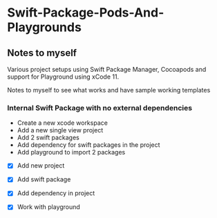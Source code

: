 # Swift-Package-Pods-And-Playgrounds

## Notes to myself

Various project setups using Swift Package Manager, Cocoapods and support for Playground using xCode 11.

Notes to myself to see what works and have sample working templates

### Internal Swift Package with no external dependencies

* Create a new xcode workspace
* Add a new single view project
* Add 2 swift packages
* Add dependency for swift packages in the project
* Add playground to import 2 packages

- [x] Add new project
- [x] Add swift package
- [x] Add dependency in project
- [x] Work with playground

